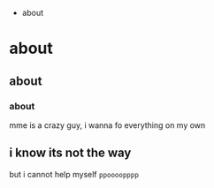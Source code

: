 
* about
# about
## about
### about

mme is a crazy guy, i wanna fo everything on my own
## i know its not the way
but i cannot help myself
``` ppoooopppp ```